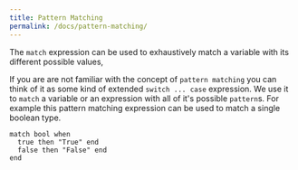```yaml
---
title: Pattern Matching
permalink: /docs/pattern-matching/
---
```


The `match` expression can be used to exhaustively match a variable with its different possible values,

If you are are not familiar with the concept of `pattern matching` you can think of it as some kind of extended `switch ... case` expression.
We use it to `match` a variable or an expression with all of it's possible `pattern`s. For example this pattern matching expression can be used to match a single boolean type.

```fuse
match bool when
  true then "True" end
  false then "False" end
end
```
